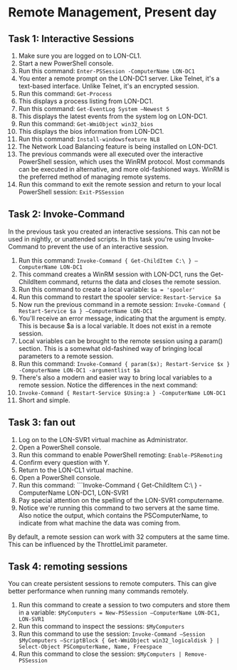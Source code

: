 # Remote Management, Present day

## Task 1: Interactive Sessions
1. Make sure you are logged on to LON-CL1.
1. Start a new PowerShell console.
1. Run this command: ```Enter-PSSession -ComputerName LON-DC1```
1. You enter a remote prompt on the LON-DC1 server. Like Telnet, it's a text-based interface. Unlike Telnet, it's an encrypted session.
1. Run this command: ```Get-Process```
1. This displays a process listing from LON-DC1.
1. Run this command: ```Get-EventLog System –Newest 5```
1. This displays the latest events from the system log on LON-DC1.
1. Run this command: ```Get-WmiObject win32_bios```
1. This displays the bios information from LON-DC1.
1. Run this command: ```Install-windowsfeature NLB```
1. The Network Load Balancing feature is being installed on LON-DC1.
1. The previous commands were all executed over the interactive PowerShell session, which uses the WinRM protocol. Most commands can be executed in alternative, and more old-fashioned ways. WinRM is the preferred method of managing remote systems.
1. Run this command to exit the remote session and return to your local PowerShell session: ```Exit-PSSession```


## Task 2: Invoke-Command
In the previous task you created an interactive sessions. This can not be used in nightly, or unattended scripts. In this task you're using Invoke-Command to prevent the use of an interactive session.
1. Run this command: ```Invoke-Command { Get-ChildItem C:\ } –ComputerName LON-DC1```
1. This command creates a WinRM session with LON-DC1, runs the Get-ChildItem command, returns the data and closes the remote session.
1. Run this command to create a local variable: ```$a = 'spooler'```
1. Run this command to restart the spooler service: ```Restart-Service $a```
1. Now run the previous command in a remote session: ```Invoke-Command { Restart-Service $a } –ComputerName LON-DC1```
1. You'll receive an error message, indicating that the argument is empty. This is because $a is a local variable. It does not exist in a remote session.
1. Local variables can be brought to the remote session using a param() section. This is a somewhat old-fashined way of bringing local parameters to a remote session.
1. Run this command: ```Invoke-Command { param($x); Restart-Service $x } -ComputerName LON-DC1 -argumentlist $a```
1. There's also a modern and easier way to bring local variables to a remote session. Notice the differences in the next command:
1. ```Invoke-Command { Restart-Service $Using:a } -ComputerName LON-DC1```
1. Short and simple.


## Task 3: fan out
1. Log on to the LON-SVR1 virtual machine as Administrator.
1. Open a PowerShell console.
1. Run this command to enable PowerShell remoting: ```Enable-PSRemoting```
1. Confirm every question with Y.
1. Return to the LON-CL1 virtual machine.
1. Open a PowerShell console.
1. Run this command: ```Invoke-Command { Get-ChildItem C:\ } -ComputerName LON-DC1, LON-SVR1
1. Pay special attention on the spelling of the LON-SVR1 computername.
1. Notice we're running this command to two servers at the same time. Also notice the output, which contains the PSComputerName, to indicate from what machine the data was coming from.

By default, a remote session can work with 32 computers at the same time. This can be influenced by the ThrottleLimit parameter.


## Task 4: remoting sessions
You can create persistent sessions to remote computers. This can give better performance when running many commands remotely.
1. Run this command to create a session to two computers and store them in a variable: ```$MyComputers = New-PSSession –ComputerName LON-DC1, LON-SVR1```
1. Run this command to inspect the sessions: ```$MyComputers```
1. Run this command to use the session: ```Invoke-Command –Session $MyComputers –ScriptBlock { Get-WmiObject win32_logicaldisk } | Select-Object PSComputerName, Name, Freespace```
1. Run this command to close the session: ```$MyComputers | Remove-PSSession```
